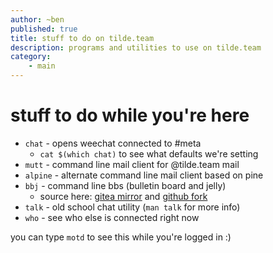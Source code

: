 ```yaml
---
author: ~ben
published: true
title: stuff to do on tilde.team
description: programs and utilities to use on tilde.team
category: 
    - main
---
```


# stuff to do while you're here

* `chat` - opens weechat connected to #meta
    - `cat $(which chat)` to see what defaults we're setting
* `mutt` - command line mail client for @tilde.team mail
* `alpine` - alternate command line mail client based on pine
* `bbj` - command line bbs (bulletin board and jelly)
    - source here: [gitea mirror](https://git.tilde.team/meta/bbj) and [github fork](https://github.com/tilde-team/bbj)
* `talk` - old school chat utility (`man talk` for more info)
* `who` - see who else is connected right now

you can type `motd` to see this while you're logged in :)
